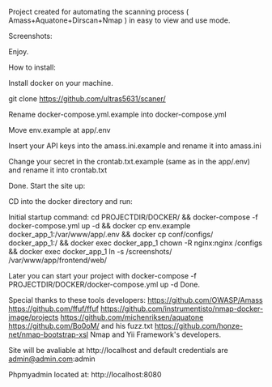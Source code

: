 Project created for automating the scanning process ( Amass+Aquatone+Dirscan+Nmap ) in easy to view and use mode.

Screenshots:



Enjoy.

How to install:

Install docker on your machine.

git clone https://github.com/ultras5631/scaner/

Rename docker-compose.yml.example into docker-compose.yml

Move env.example at app/.env

Insert your API keys into the amass.ini.example and rename it into amass.ini

Change your secret in the crontab.txt.example (same as in the app/.env) and rename it into crontab.txt

Done. Start the site up:

CD into the docker directory and run:

Initial startup command: cd PROJECTDIR/DOCKER/ && docker-compose -f docker-compose.yml up -d && docker cp env.example docker_app_1:/var/www/app/.env && docker cp conf/configs/ docker_app_1:/ && docker exec docker_app_1 chown -R nginx:nginx /configs && docker exec docker_app_1 ln -s /screenshots/ /var/www/app/frontend/web/

Later you can start your project with docker-compose -f PROJECTDIR/DOCKER/docker-compose.yml up -d
Done.

Special thanks to these tools developers:
https://github.com/OWASP/Amass
https://github.com/ffuf/ffuf
https://github.com/instrumentisto/nmap-docker-image/projects
https://github.com/michenriksen/aquatone
https://github.com/Bo0oM/ and his fuzz.txt 
https://github.com/honze-net/nmap-bootstrap-xsl
Nmap and Yii Framework's developers.

Site will be avaliable at http://localhost and default credentials are admin@admin.com:admin

Phpmyadmin located at: http://localhost:8080
